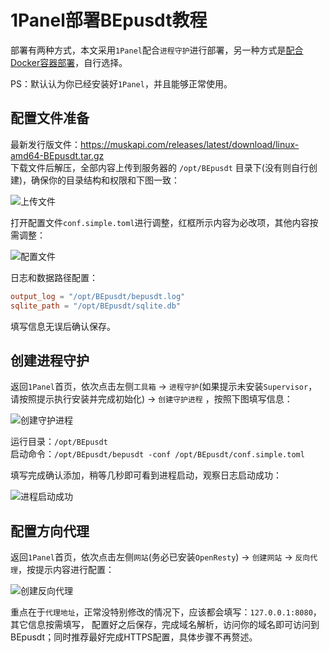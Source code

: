 # 1Panel部署BEpusdt教程

部署有两种方式，本文采用`1Panel`配合`进程守护`进行部署，另一种方式是[配合Docker容器部署](./docker.md)，自行选择。

PS：默认认为你已经安装好`1Panel`，并且能够正常使用。

## 配置文件准备

最新发行版文件：https://muskapi.com/releases/latest/download/linux-amd64-BEpusdt.tar.gz  
下载文件后解压，全部内容上传到服务器的 `/opt/BEpusdt` 目录下(没有则自行创建)，确保你的目录结构和权限和下图一致：

![上传文件](./img/daemon/1.1.png)

打开配置文件`conf.simple.toml`进行调整，红框所示内容为必改项，其他内容按需调整：

![配置文件](./img/daemon/1.2.png)

日志和数据路径配置：

```toml
output_log = "/opt/BEpusdt/bepusdt.log"
sqlite_path = "/opt/BEpusdt/sqlite.db"
```

填写信息无误后确认保存。

## 创建进程守护

返回`1Panel`首页，依次点击左侧`工具箱` -> `进程守护`(如果提示未安装`Supervisor`，请按照提示执行安装并完成初始化) ->
`创建守护进程`
，按照下图填写信息：

![创建守护进程](./img/daemon/2.1.png)

运行目录：`/opt/BEpusdt`  
启动命令：`/opt/BEpusdt/bepusdt -conf /opt/BEpusdt/conf.simple.toml`

填写完成确认添加，稍等几秒即可看到进程启动，观察日志启动成功：

![进程启动成功](./img/daemon/2.2.png)

## 配置方向代理

返回`1Panel`首页，依次点击左侧`网站`(务必已安装`OpenResty`) -> `创建网站` -> `反向代理`，按提示内容进行配置：

![创建反向代理](./img/daemon/3.1.png)

重点在于`代理地址`，正常没特别修改的情况下，应该都会填写：`127.0.0.1:8080`，其它信息按需填写，
配置好之后保存，完成域名解析，访问你的域名即可访问到BEpusdt；同时推荐最好完成HTTPS配置，具体步骤不再赘述。